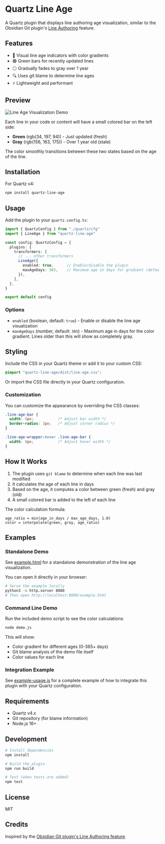 # Quartz Line Age

A Quartz plugin that displays line authoring age visualization, similar to the Obsidian Git plugin's [Line Authoring](https://publish.obsidian.md/git-doc/Line+Authoring) feature.

## Features

- 🎨 Visual line age indicators with color gradients
- 🟢 Green bars for recently updated lines
- ⚪ Gradually fades to gray over 1 year
- 🔍 Uses git blame to determine line ages
- ⚡ Lightweight and performant

## Preview

![Line Age Visualization Demo](https://github.com/user-attachments/assets/efdeae97-0c97-47da-a47b-a9ed261ec553)

Each line in your code or content will have a small colored bar on the left side:
- **Green** (rgb(34, 197, 94)) - Just updated (fresh)
- **Gray** (rgb(156, 163, 175)) - Over 1 year old (stale)

The color smoothly transitions between these two states based on the age of the line.

## Installation

For Quartz v4:

```bash
npm install quartz-line-age
```

## Usage

Add the plugin to your `quartz.config.ts`:

```typescript
import { QuartzConfig } from "./quartz/cfg"
import { LineAge } from "quartz-line-age"

const config: QuartzConfig = {
  plugins: {
    transformers: [
      // ... other transformers
      LineAge({
        enabled: true,      // Enable/disable the plugin
        maxAgeDays: 365,    // Maximum age in days for gradient (default: 365)
      }),
    ],
  },
}

export default config
```

### Options

- `enabled` (boolean, default: `true`) - Enable or disable the line age visualization
- `maxAgeDays` (number, default: `365`) - Maximum age in days for the color gradient. Lines older than this will show as completely gray.

## Styling

Include the CSS in your Quartz theme or add it to your custom CSS:

```css
@import "quartz-line-age/dist/line-age.css";
```

Or import the CSS file directly in your Quartz configuration.

### Customization

You can customize the appearance by overriding the CSS classes:

```css
.line-age-bar {
  width: 6px;           /* Adjust bar width */
  border-radius: 3px;   /* Adjust corner radius */
}

.line-age-wrapper:hover .line-age-bar {
  width: 8px;           /* Adjust hover width */
}
```

## How It Works

1. The plugin uses `git blame` to determine when each line was last modified
2. It calculates the age of each line in days
3. Based on the age, it computes a color between green (fresh) and gray (old)
4. A small colored bar is added to the left of each line

The color calculation formula:
```
age_ratio = min(age_in_days / max_age_days, 1.0)
color = interpolate(green, gray, age_ratio)
```

## Examples

### Standalone Demo

See [example.html](./example.html) for a standalone demonstration of the line age visualization.

You can open it directly in your browser:
```bash
# Serve the example locally
python3 -m http.server 8080
# Then open http://localhost:8080/example.html
```

### Command Line Demo

Run the included demo script to see the color calculations:
```bash
node demo.js
```

This will show:
- Color gradient for different ages (0-365+ days)
- Git blame analysis of the demo file itself
- Color values for each line

### Integration Example

See [example-usage.js](./example-usage.js) for a complete example of how to integrate this plugin with your Quartz configuration.

## Requirements

- Quartz v4.x
- Git repository (for blame information)
- Node.js 16+

## Development

```bash
# Install dependencies
npm install

# Build the plugin
npm run build

# Test (when tests are added)
npm test
```

## License

MIT

## Credits

Inspired by the [Obsidian Git plugin's Line Authoring feature](https://publish.obsidian.md/git-doc/Line+Authoring).